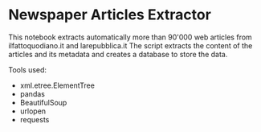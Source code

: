 # Newspaper Articles Extractor

This notebook extracts automatically more than 90'000 web articles from ilfattoquodiano.it and larepubblica.it 
The script extracts the content of the articles and its metadata and creates a database to store the data.

Tools used:

- xml.etree.ElementTree
- pandas
- BeautifulSoup
- urlopen
- requests
